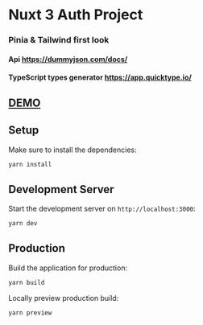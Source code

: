 # Nuxt 3 Auth Project

### Pinia & Tailwind first look

#### Api https://dummyjson.com/docs/

#### TypeScript types generator https://app.quicktype.io/

## [DEMO](https://nuxt3-auth.netlify.app/)

## Setup

Make sure to install the dependencies:

```bash
yarn install
```

## Development Server

Start the development server on `http://localhost:3000`:

```bash
yarn dev
```

## Production

Build the application for production:

```bash
yarn build
```

Locally preview production build:

```bash
yarn preview
```
